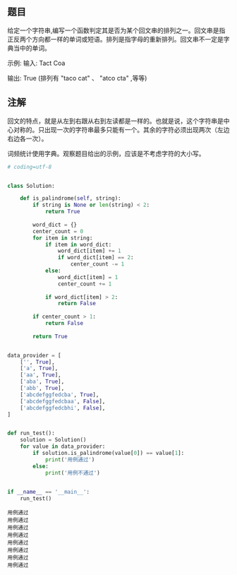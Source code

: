 ## 题目
给定一个字符串,编写一个函数判定其是否为某个回文串的排列之一。回文串是指正反两个方向都一样的单词或短语。排列是指字母的重新排列。回文串不一定是字典当中的单词。

示例:
输入: Tact Coa

输出: True (排列有 "taco cat" 、 "atco cta" ,等等)

## 注解
回文的特点，就是从左到右跟从右到左读都是一样的。也就是说，这个字符串是中心对称的。只出现一次的字符串最多只能有一个。其余的字符必须出现两次（左边右边各一次）。

词频统计使用字典。观察题目给出的示例，应该是不考虑字符的大小写。


```python
# coding=utf-8


class Solution:

    def is_palindrome(self, string):
        if string is None or len(string) < 2:
            return True
        
        word_dict = {}
        center_count = 0
        for item in string:
            if item in word_dict:
                word_dict[item] += 1
                if word_dict[item] == 2:
                    center_count -= 1
            else:
                word_dict[item] = 1
                center_count += 1
                
            if word_dict[item] > 2:
                return False
            
        if center_count > 1:
            return False
        
        return True


data_provider = [
    ['', True],
    ['a', True],
    ['aa', True],
    ['aba', True],
    ['abb', True],
    ['abcdefggfedcba', True],
    ['abcdefggfedcbaa', False],
    ['abcdefggfedcbhi', False],
]


def run_test():
    solution = Solution()
    for value in data_provider:
        if solution.is_palindrome(value[0]) == value[1]:
            print('用例通过')
        else:
            print('用例不通过')
            

if __name__ == '__main__':
    run_test()

```

    用例通过
    用例通过
    用例通过
    用例通过
    用例通过
    用例通过
    用例通过
    用例通过

